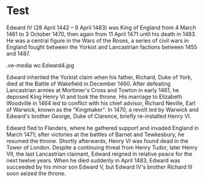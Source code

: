 # Test

Edward IV (28 April 1442 – 9 April 1483) was King of England from 4 March 1461 to 3 October 1470, then again from 11 April 1471 until his death in 1483. He was a central figure in the Wars of the Roses, a series of civil wars in England fought between the Yorkist and Lancastrian factions between 1455 and 1487.

.ve-media wc:Edward4.jpg

Edward inherited the Yorkist claim when his father, Richard, Duke of York, died at the Battle of Wakefield in December 1460. After defeating Lancastrian armies at Mortimer's Cross and Towton in early 1461, he deposed King Henry VI and took the throne. His marriage to Elizabeth Woodville in 1464 led to conflict with his chief advisor, Richard Neville, Earl of Warwick, known as the "Kingmaker". In 1470, a revolt led by Warwick and Edward's brother George, Duke of Clarence, briefly re-installed Henry VI.

Edward fled to Flanders, where he gathered support and invaded England in March 1471; after victories at the battles of Barnet and Tewkesbury, he resumed the throne. Shortly afterwards, Henry VI was found dead in the Tower of London. Despite a continuing threat from Henry Tudor, later Henry VII, the last Lancastrian claimant, Edward reigned in relative peace for the next twelve years. When he died suddenly in April 1483, Edward was succeeded by his minor son Edward V, but Edward IV's brother Richard III soon seized the throne.

